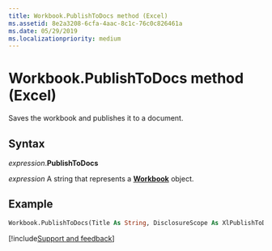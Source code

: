 ```yaml
---
title: Workbook.PublishToDocs method (Excel)
ms.assetid: 8e2a3208-6cfa-4aac-8c1c-76c0c826461a
ms.date: 05/29/2019
ms.localizationpriority: medium
---
```



# Workbook.PublishToDocs method (Excel)

Saves the workbook and publishes it to a document.


## Syntax

_expression_.**PublishToDocs**

_expression_ A string that represents a **[Workbook](Excel.Workbook.md)** object.


## Example

```vb
Workbook.PublishToDocs(Title As String, DisclosureScope As XlPublishToDocsDisclosureScope) As String
```



[!include[Support and feedback](~/includes/feedback-boilerplate.md)]